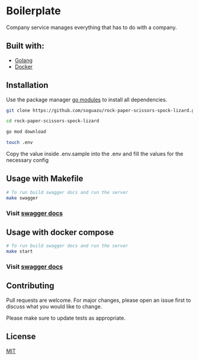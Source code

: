 # Boilerplate

Company service manages everything that has to do with a company.

## Built with:
- [Golang](https://go.dev/dl/)
- [Docker](https://www.docker.com/products/docker-desktop/)

## Installation

Use the package manager [go modules](https://go.dev/blog/using-go-modules) to install all dependencies.

```bash
git clone https://github.com/soguazu/rock-paper-scissors-spock-lizard.git
```

```bash
cd rock-paper-scissors-spock-lizard
```

```bash
go mod download
```

```bash
touch .env
```
Copy the value inside .env.sample into the .env and fill the values for the necessary config


## Usage with Makefile

```bash
# To run build swagger docs and run the server
make swagger
```

### Visit [swagger docs](http://localhost:8085/swagger/index.html)

## Usage with docker compose

```bash
# To run build swagger docs and run the server
make start
```
### Visit [swagger docs](http://localhost:8085/swagger/index.html)

## Contributing
Pull requests are welcome. For major changes, please open an issue first to discuss what you would like to change.

Please make sure to update tests as appropriate.

## License
[MIT](https://choosealicense.com/licenses/mit/)